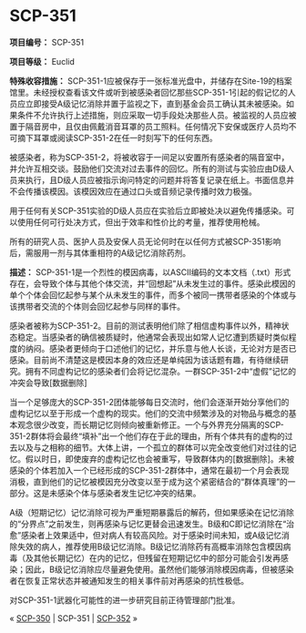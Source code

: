 # SCP-351
                        


**项目编号：** SCP-351

**项目等级：** Euclid

**特殊收容措施：** SCP-351-1应被保存于一张标准光盘中，并储存在Site-19的档案馆里。未经授权查看该文件或听到被感染者回忆那些SCP-351-1引起的假记忆的人员应立即接受A级记忆消除并置于监视之下，直到基金会员工确认其未被感染。如果条件不允许执行上述措施，则应采取一切手段处决那些人员。被监视的人员应被置于隔音房中，且仅由佩戴消音耳罩的员工照料。任何情况下安保或医疗人员均不可摘下耳罩或阅读SCP-351-2在任一时刻写下的任何东西。

被感染者，称为SCP-351-2，将被收容于一间足以安置所有感染者的隔音室中，并允许互相交谈。鼓励他们交流对过去事件的回忆。所有的测试与实验应由D级人员来执行，且D级人员应被指示询问特定的问题并将答复记录在纸上。书面信息并不会传播该模因。该模因效应在通过口头或音频记录传播时效力极强。

用于任何有关SCP-351实验的D级人员应在实验后立即被处决以避免传播感染。可以使用任何可行处决方式，但出于效率和性价比的考量，推荐使用枪械。

所有的研究人员、医护人员及安保人员无论何时在以任何方式被SCP-351影响后，需服用一剂与其体重相符的A级记忆消除药剂。

**描述：** SCP-351-1是一个烈性的模因病毒，以ASCII编码的文本文档（.txt）形式存在，会导致个体与其他个体交流，并“回想起”从未发生过的事件。感染此模因的单个个体会回忆起参与某个从未发生的事件，而多个被同一携带者感染的个体或与该携带者交流的个体则会回忆起参与同样的事件。

感染者被称为SCP-351-2。目前的测试表明他们除了相信虚构事件以外，精神状态稳定。当感染者的确信被质疑时，他通常会表现出如常人记忆遭到质疑时类似程度的纳闷。感染者更倾向于口述他们的记忆，并乐意与他人长谈，无论对方是否已感染。目前尚不清楚这是模因本身的效应还是单纯因为该话题有趣，有待继续研究。拥有不同虚构记忆的感染者们会将记忆混杂。一群SCP-351-2中“虚假”记忆的冲突会导致[数据删除]

当一个足够庞大的SCP-351-2团体能够每日交流时，他们会逐渐开始分享他们的虚构记忆以至于形成一个虚构的现实。他们的交流中频繁涉及的对物品与概念的基本观念很少改变，而长期记忆则倾向被重新修正。一个与外界充分隔离的SCP-351-2群体将会最终“填补”出一个他们存在于此的理由，所有个体共有的虚构的过去以及与之相称的细节。大体上讲，一个孤立的群体可以完全改变他们对过往的记忆。假以时日，即使废弃的虚构记忆也会被重写，导致群体内的[数据删除]。未被感染的个体若加入一个已经形成的SCP-351-2群体中，通常在最初一个月会表现消极，直到他们的记忆被模因充分改变以至于成为这个紧密结合的“群体真理”的一部分。这是未感染个体与感染者发生记忆冲突的结果。

A级（短期记忆）记忆消除可视为严重短期暴露后的解药，但如果感染在记忆消除的“分界点”之前发生，则再感染与记忆更替会迅速发生。B级和C即记忆消除在“治愈”感染者上效果适中，但对病人有较高风险。对于感染时间未知，或A级记忆消除失效的病人，推荐使用B级记忆消除。B级记忆消除药有高概率消除包含模因病毒（及其他长期记忆）在内的记忆，但残留在短期记忆中的部分可能会引发再感染；因此，B级记忆消除应尽量避免使用。虽然他们能够消除模因病毒，但被感染者在恢复正常状态并被通知发生的相关事件前对再感染的抗性极低。

对SCP-351-1武器化可能性的进一步研究目前正待管理部门批准。



« [SCP-350](/scp-350) | SCP-351 | [SCP-352](/scp-352) »





                    
